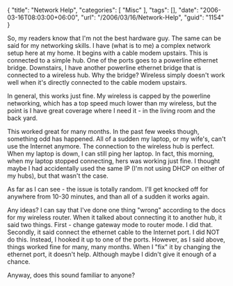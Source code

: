 {
	"title": "Network Help",
	"categories": [
		"Misc"
	],
	"tags": [],
	"date": "2006-03-16T08:03:00+06:00",
	"url": "/2006/03/16/Network-Help",
	"guid": "1154"
}

So, my readers know that I'm not the best hardware guy. The same can be said for my networking skills. I have (what is to me) a complex network setup here at my home. It begins with a cable modem upstairs. This is connected to a simple hub. One of the ports goes to a powerline ethernet bridge. Downstairs, I have another powerline ethernet bridge that is connected to a wireless hub. Why the bridge? Wireless simply doesn't work well when it's directly connected to the cable modem upstairs. 

In general, this works just fine. My wireless is capped by the powerline networking, which has a top speed much lower than my wireless, but the point is I have great coverage where I need it - in the living room and the back yard.

This worked great for many months. In the past few weeks though, something odd has happened. All of a sudden my laptop, or my wife's, can't use the Internet anymore. The connection to the wireless hub is perfect. When my laptop is down, I can still ping her laptop. In fact, this morning, when my laptop stopped connecting, hers was working just fine. I thought maybe I had accidentally used the same IP (I'm not using DHCP on either of my hubs), but that wasn't the case. 

As far as I can see - the issue is totally random. I'll get knocked off for anywhere from 10-30 minutes, and than all of a sudden it works again.

Any ideas? I can say that I've done one thing "wrong" according to the docs for my wireless router. When it talked about connecting it to another hub, it said two things. First - change gateway mode to router mode. I did that. Secondly, it said connect the ethernet cable to the Internet port. I did NOT do this. Instead, I hooked it up to one of the ports. However, as I said above, things worked fine for many, many months. When I "fix" it by changing the ethernet port, it doesn't help. Although maybe I didn't give it enough of a chance. 

Anyway, does this sound familiar to anyone?